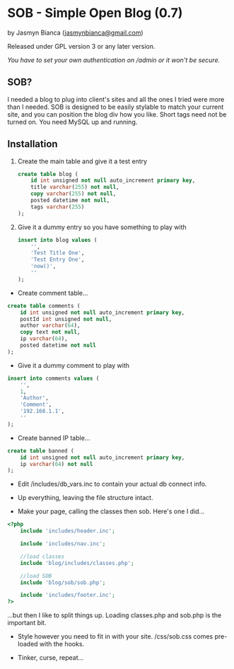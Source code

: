 SOB - Simple Open Blog (0.7)
============================

by Jasmyn Bianca (jasmynbianca@gmail.com)

Released under GPL version 3 or any later version.

*You have to set your own authentication on /admin or it won't be secure.*

SOB?
----
I needed a blog to plug into client's sites and all the ones I tried were more than I needed.
SOB is designed to be easily stylable to match your current site, and you can position the blog div how you like.
Short tags need not be turned on. You need MySQL up and running.

Installation
------------

1. Create the main table and give it a test entry
    ```sql
    create table blog (
        id int unsigned not null auto_increment primary key,
        title varchar(255) not null,
        copy varchar(255) not null,
        posted datetime not null,
        tags varchar(255)
    );
    ```

2. Give it a dummy entry so you have something to play with
    ```sql
    insert into blog values (
        '',
        'Test Title One',
        'Test Entry One',
        'now()',
        ''
    );
    ```

* Create comment table...

```sql
create table comments (
    id int unsigned not null auto_increment primary key,
    postId int unsigned not null,
    author varchar(64),
    copy text not null,
    ip varchar(64),
    posted datetime not null
);
```

* Give it a dummy comment to play with

```sql
insert into comments values (
    '',
    1,
    'Author',
    'Comment',
    '192.168.1.1',
    ''
);
```

* Create banned IP table...

```sql
create table banned (
    id int unsigned not null auto_increment primary key,
    ip varchar(64) not null
);
```

* Edit /includes/db_vars.inc to contain your actual db connect info.

* Up everything, leaving the file structure intact.

* Make your page, calling the classes then sob. Here's one I did...

```php
<?php
	include 'includes/header.inc';

	include 'includes/nav.inc';

	//load classes
	include 'blog/includes/classes.php';

	//load SOB
	include	'blog/sob/sob.php';

	include 'includes/footer.inc';
?>
```

...but then I like to split things up. Loading classes.php and sob.php is the important bit.

* Style however you need to fit in with your site. /css/sob.css comes pre-loaded with the hooks.

* Tinker, curse, repeat...
